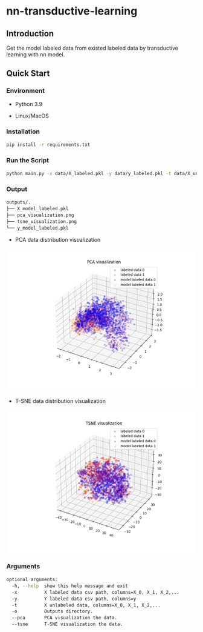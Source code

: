 # nn-transductive-learning


## Introduction

Get the model labeled data from existed labeled data by transductive learning with nn model.

## Quick Start

### Environment

* Python 3.9

* Linux/MacOS

### Installation

```bash
pip install -r requirements.txt
```

### Run the Script

```bash
python main.py -x data/X_labeled.pkl -y data/y_labeled.pkl -t data/X_unlabeled.pkl -o outputs --pca --tsne
```

### Output

```bash
outputs/.
├── X_model_labeled.pkl
├── pca_visualization.png
├── tsne_visualization.png
└── y_model_labeled.pkl
``` 

* PCA data distribution visualization

<img src="images/pca_visualization.png" alt="pca_visualization" width="600">


* T-SNE data distribution visualization

<img src="images/tsne_visualization.png" alt="tsne_visualization" width="600">

### Arguments

```bash
optional arguments:
  -h, --help  show this help message and exit
  -x          X labeled data csv path, columns=X_0, X_1, X_2,...
  -y          Y labeled data csv path, columns=y
  -t          X unlabeled data, columns=X_0, X_1, X_2,...
  -o          Outputs directory.
  --pca       PCA visualization the data.
  --tsne      T-SNE visualization the data.
```